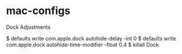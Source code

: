 # mac-configs
Dock Adjustments

$ defaults write com.apple.dock autohide-delay -int 0
$ defaults write com.apple.dock autohide-time-modifier -float 0.4
$ killall Dock
